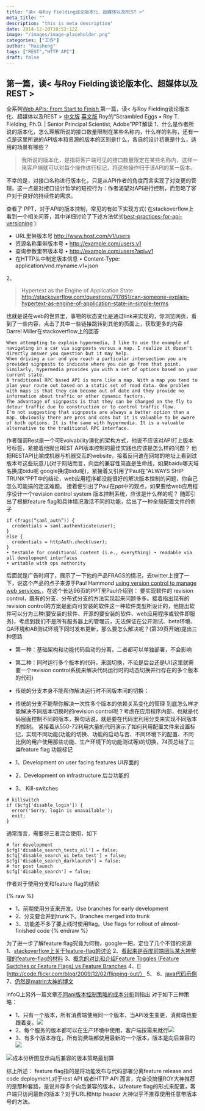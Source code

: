 ```yaml
---
title: "读< 与Roy Fielding谈论版本化、超媒体以及REST >"
meta_title: ""
description: "this is meta description"
date: 2014-12-20T10:52:12Z
image: "/images/image-placeholder.png"
categories: ["工作"]
author: "haisheng"
tags: ["REST","HTTP API"]
draft: false
---
```





## 第一篇，读< 与Roy Fielding谈论版本化、超媒体以及REST >
全系列[Web APIs: From Start to Finish ](http://www.infoq.com/articles/Web-APIs-From-Start-to-Finish)
第一篇，读< 与Roy Fielding谈论版本化、超媒体以及REST >
[中文版](http://www.infoq.com/cn/articles/roy-fielding-on-versioning)
[英文版](http://www.infoq.com/articles/roy-fielding-on-versioning)
Roy的“Scrambled Eggs • Roy T. Fielding, Ph.D. | Senior Principal Scientist, Adobe”PPT解读
1、什么是作者所说的版本化，怎么理解所说的接口数量限制在某些名称内，什么样的名称，还有一点是这里所说的API版本和资源的版本的区别是什么，各自的设计初衷是什么，适用的场景有哪些？

>我所说的版本化，是指将客户端可见的接口数量限定在某些名称内，这样一来客户端就可以对每个操作进行标记，将这些操作归于该API的某一版本。

不幸的是，对接口名称进行版本化，只是从API作者的角度而言实现了对变更的管理。这一点是对接口设计哲学的短视行为：作者渴望对API进行控制，而忽略了客户对于良好的持续性的需求。

查看了 PPT，对于API的版本控制，常见的有如下实现方式(
在stackoverflow上看到一个相关问答，其中详细讨论了下述方法优劣[best-practices-for-api-versioning](http://stackoverflow.com/questions/389169/best-practices-for-api-versioning/)
):
* URL里带版本号
http://www.host.com/v1/users
* 资源名称里带版本号
• http://example.com/users.v1
* 查询参数里带版本号
• http://example.com/users?api=v1
* 在HTTP头中制定版本信息
• Content-Type: application/vnd.myname.v1+json

2、
>Hypertext as the Engine of Application State
http://stackoverflow.com/questions/717851/can-someone-explain-hypertext-as-engine-of-application-state-in-simple-terms

也就是说在web的世界里，事物的状态变化是通过link来实现的，你浏览网页，看到了一些内容，点击了其中一些链接跳转到其他的页面上，获取更多的内容
 Darrel Miller在stackoverflow上的回答

```{bash}
When attempting to explain hypermedia, I like to use the example of navigating in a car via signposts versus a map. I realize it doesn't directly answer you question but it may help.
When driving a car and you reach a particular intersection you are provided signposts to indicate where you can go from that point. Similarly, hypermedia provides you with a set of options based on your current state.
A traditional RPC based API is more like a map. With a map you tend to plan your route out based on a static set of road data. One problem with maps is that they can become out of date and they provide no information about traffic or other dynamic factors.
The advantage of signposts is that they can be changed on the fly to detour traffic due to construction or to control traffic flow.
I'm not suggesting that signposts are always a better option than a map. Obviously there are pros and cons but it is valuable to be aware of both options. It is the same with hypermedia. It is a valuable alternative to the traditional RPC interface.
```

作者强调Rest是一个可Evolvability演化的架构方式，他说不应该对API打上版本号标签，紧接着他抛出REST API版本控制的最佳实践也应该是怎么样的问题？
他把RESTAPI比喻成机器与机器交互的website，接着反问谁在网站的地址上看到过版本号这些玩意儿(对于网站而言，向后的兼容性简直是生命线，如果baidu哪天域名换成bidu呢 google换成bidu呢)，紧接着又引用了Paul在“ALWAYS SHIP TRUNK”PPT中的结论，web应用程序都没能很好的解决版本控制的问题，你自己怎么可能搞的定这难题。 接着便引出了Paul在ppt中的观点，如果要给web应用程序设计一个revision control system  版本控制系统，应该是什么样的呢？
随即引出了根据feature flag和具体情况激活不同的功能，给出了一种全局配置文件的例子

```{bash}
if (frags(“saml_auth”)) {
  credentials = saml.authenticate(user);
}
else {
  credentials = httpAuth.check(user);
}
• testable for conditional content (i.e., everything) • readable via all development interfaces
• writable with ops authority
```

后面就是广告时间了，展示了一下他的产品FRAGS的情况，去twitter上搜了一下，说这个产品的点子来源于Paul Hammond
[ using version control to manage web services.](http://www.paulhammond.org/2010/06/trunk/)，在这个长达96页的PPT里Paul介绍到：
要实现软件的 revision control，既有的分支、分布式分支的方法实现起来问题多多。接着指出现有的revision control的方案是面向可安装的软件这一种软件类型所设计的，他提出软件可以分为三种(要安装的软件、开源的要安装的软件、web应用程序或软件即服务)，考虑到我们不是所有服务器上的管理员，无法保证在公开测试、beta环境、QA环境和AB测试环境下同时发布更新，那么要怎么解决呢？(第39页开始)提出三种思路
* 第一种：基础架构和功能代码启动的分离，二者都可以单独部署，不会影响
* 第二种：同时运行多个版本的代码，来回切换，不论是后台还是UI(这里就需要一个revision control系统来解决代码运行时的动态切换并行存在的多个版本的代码)

* 传统的分支本身不能帮你解决运行时不同版本间的切换；
* 传统的分支不能帮你解决一次性多个版本的依赖关系变化的管理
到底怎么样才能解决不同版本切换时的revision control呢？考虑在应用程序内部，也就是代码层面控制不同的版本，换句话说，就是要在代码里利用分支来实现不同版本的控制。
紧接着从550-72利用大量的代码演示了如何利用配置文件来设置标记，实现不同功能(功能的切换、功能的启动与否、不同环境下的配置、不同比例的用户使用那些功能、生产环境下的功能测试等)的切换，74页总结了三类feature flag 功能标记
* 1、Development on user facing features UI界面的
* 2、Development on infrastructure 后台功能的
* 3、 Kill-switches

```{bash}
# killswitch
if ($cfg['disable_login']) {
  error('Sorry, login is unavailable');
  exit;
}
```

通常而言，需要将三者混合使用，如下

```{bash}
# for development
$cfg['disable_search_tests_all'] = false;
$cfg['disable_search_ui_beta_test'] = false;
$cfg['disable_search_darklaunch'] = false;
# for post launch
$cfg['disable_search'] = false;
```

作者对于使用分支和feature flag的结论

{% raw %}
* 1、前期使用分支来开发。Use branches for early development
* 2、分支要合并到trunk下。Branches merged into trunk
* 3、功能差不多了要上线时使用flag。Use flags for rollout of almost-finished code
{% endraw %}

为了进一步了解feature flag究竟为何物，google一把，定位了几个不错的资源
1、[stackoverflow上关于feature-flag的讨论](http://stackoverflow.com/questions/7707383/what-is-a-feature-flag)
2、[看起来是百度前端团队某大神整理的feature-flag的材料](https://github.com/wangcheng714/feature-flag)
3、[概念的对比和介绍Feature Toggles (Feature Switches or Feature Flags) vs Feature Branches](http://technologyconversations.com/2014/08/26/feature-toggles-feature-switches-or-feature-flags-vs-feature-branches/)
4、[](http://code.flickr.com/blog/2009/12/02/flipping-out/）
5、[](http://techblog.outbrain.com/tag/feature-flags/)
6、[java代码示例](https://github.com/toutantic/featureflags)
7、[仍然是matrin大神的博文](http://martinfowler.com/bliki/FeatureToggle.html)



infoQ上另外一篇文章[不同api版本控制策略的成本分析](http://www.infoq.com/news/2013/12/api-versioning/)则指出
对于如下三种策略：
* 1、只有一个版本，所有消费端使用同一个版本，当API发生变更，消费端也要跟着变。![](first-type-version.png)
* 2、每个服务的版本都可以在生产环境中使用，客户端按需来就行![](second-type-version.png)
* 3、有多个版本存在，所有消费端都使用最新的一个版本，版本是向后兼容的![](third-type-version.png)

![成本分析图](../../../../images/version-type-cost.png)显示向后兼容的版本策略最划算








综上所述：
feature flag指的是将功能发布与代码部署分离feature release and code deployment,对于rest API 或者HTTP API 而言，完全没搞懂ROY大神推荐的是那种套路，是说并存多个向后兼容的版本，以feature flag的形式来配置，客户端只访问最新的版本？对于URL和http header 大神似乎不推荐使用任意带版本号的方法。

